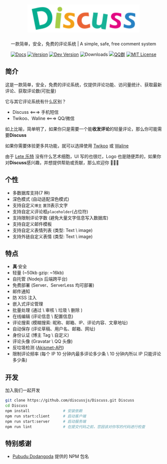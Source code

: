 <h1 align="center"><a href="https://discuss.js.org" target="_blank"><img src="./assets/svg/Logo.svg" width="360" height="90" alt="Logo"></a></h1>
<p align="center">一款简单，安全，免费的评论系统 | A simple, safe, free comment system</p>

<p align="center">
    <a href="https://discuss.js.org" target="_blank"><img src="https://img.shields.io/badge/Docs-文档-1081c1?logo=read-the-docs" alt="Docs"></a>
    <a href="https://github.com/discussjs/Discuss/releases/"><img src="https://img.shields.io/npm/v/discuss?color=critical&logo=npm" alt="Version"></a>
    <a href="https://github.com/discussjs/Discuss/tree/dev"><img src="https://img.shields.io/github/package-json/v/discussjs/Discuss/dev?color=%231ab1ad&label=dev" alt="Dev Version"></a>
    <img src="https://img.shields.io/npm/dm/discuss" alt="Downloads">
    <a href="https://jq.qq.com/?_wv=1027&k=lh7oS7Xt"><img src="https://img.shields.io/badge/QQ群-343890210-00a4ff?logo=tencent-qq" alt="QQ群"></a>
    <a href="https://github.com/discussjs/Discuss/blob/dev/LICENSE"><img src="https://img.shields.io/npm/l/discuss?color=ee5535" alt="MIT License"></a>
</p>

## 简介

这是一款简单，安全，免费的评论系统，仅提供评论功能、访问量统计、获取最新评论、获取评论数(可批量)

它与其它评论系统有什么区别？

- Discuss <===> 手机短信
- Twikoo、Waline <===> QQ/微信

如上比喻，简单明了，如果你只是需要一个能**收发评论**的轻量评论，那么你可能需要**Discuss**

如果你需要体验更多共功能，就可以选择使用 [Twikoo](https://twikoo.js.org/) 或 [Waline](https://waline.js.org/)

由于 [Lete 乐特](https://github.com/Lete114) 没有什么艺术细胞，UI 写的也很烂，Logo 也是随便弄的，如果你对**Discuss**感兴趣，并想提供帮助或贡献，那么欢迎你 🎉🎉🎉

## 个性

- 多数据库支持(7 种)
- 深色模式 (自动适配深色模式)
- 支持自定义`博主` `置顶`表示文字
- 支持自定义评论框`placeholder`(占位符)
- 支持限制评论字数 (避免大量文字信息写入数据库)
- 支持自定义邮件模板
- 支持自定义表情列表 (类型: Text \ image)
- 支持外链自定义表情 (类型: Text \ image)

## 特点

- **真**·安全
- 轻量 (~50kb gzip: ~16kb)
- 自托管 (Nodejs 后端跨平台)
- 免费部署 (Server、ServerLess 均可部署)
- 邮件通知
- 防 XSS 注入
- 嵌入式评论管理
- 批量处理 (通过 \ 审核 \ 垃圾 \ 删除 )
- 在线编辑 (评论信息 \ 配置信息)
- 评论搜索 (模糊搜索: 昵称、邮箱、IP、评论内容、文章地址)
- 自动保存 (评论草稿、用户名、邮箱、网址)
- 身份认证 (博主 Tag \ 自定义)
- 评论头像 (Gravatar \ QQ 头像)
- 反垃圾检测 ([Akismet-API](https://akismet.com/))
- 限制评论频率 (每个 IP 10 分钟内最多评论多少条 \ 10 分钟内所以 IP 只能评论多少条)

## 开发

加入我们一起开发

```bash
git clone https://github.com/discussjs/Discuss.git Discuss
cd Discuss
npm install               # 安装依赖
npm run start:client      # 启动客户端
npm run start:server      # 启动服务端
npm run lint              # 在提交代码之前，您因该对你写的代码进行检查
```

## 特别感谢

- [Pubudu Dodangoda](https://github.com/pupudu) 提供的 NPM 包名
